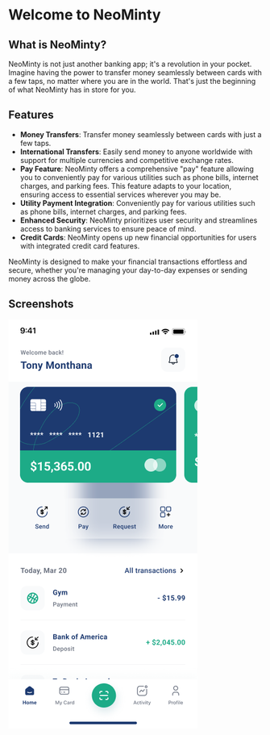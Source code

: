 # Welcome to NeoMinty

## What is NeoMinty?
NeoMinty is not just another banking app; it's a revolution in your pocket. Imagine having the power to transfer money seamlessly between cards with a few taps, no matter where you are in the world. That's just the beginning of what NeoMinty has in store for you.

## Features
- **Money Transfers**: Transfer money seamlessly between cards with just a few taps.
- **International Transfers**: Easily send money to anyone worldwide with support for multiple currencies and competitive exchange rates.
- **Pay Feature**: NeoMinty offers a comprehensive "pay" feature allowing you to conveniently pay for various utilities such as phone bills, internet charges, and parking fees. This feature adapts to your location, ensuring access to essential services wherever you may be.
- **Utility Payment Integration**: Conveniently pay for various utilities such as phone bills, internet charges, and parking fees.
- **Enhanced Security**: NeoMinty prioritizes user security and streamlines access to banking services to ensure peace of mind.
- **Credit Cards**: NeoMinty opens up new financial opportunities for users with integrated credit card features.

NeoMinty is designed to make your financial transactions effortless and secure, whether you're managing your day-to-day expenses or sending money across the globe.

## Screenshots
![NeoMinty App Screenshot 1](images/Home.png)
